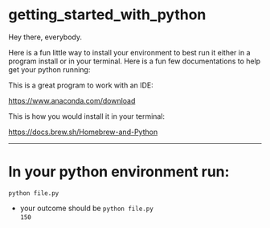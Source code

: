 # getting_started_with_python

Hey there, everybody.

Here is a fun little way to install your environment to best run it either in a program install or in your terminal. 
Here is a fun few documentations to help get your python running: 



This is a great program to work with an IDE: 

https://www.anaconda.com/download

This is how you would install it in your terminal: 

https://docs.brew.sh/Homebrew-and-Python



------------------------------------------
# In your python environment run: 

`python file.py` 

- your outcome should be 
`python file.py`                                     
`150`